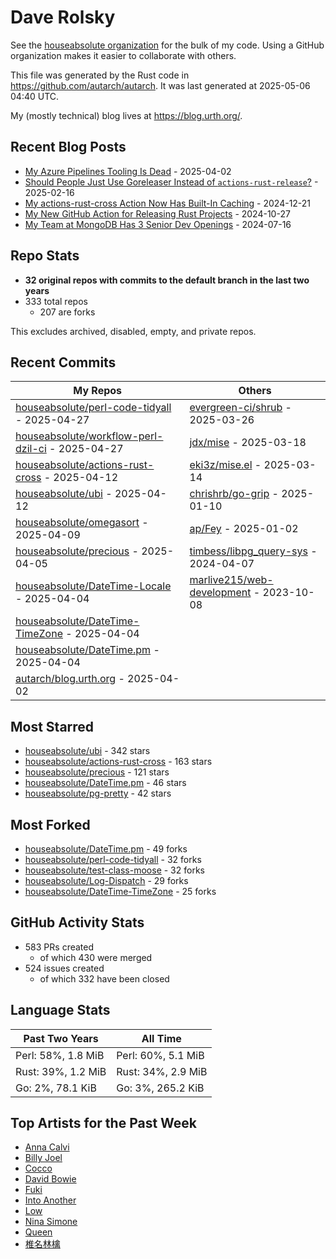 
# Dave Rolsky

See the [houseabsolute organization](https://github.com/houseabsolute) for the
bulk of my code. Using a GitHub organization makes it easier to collaborate
with others.

This file was generated by the Rust code in
https://github.com/autarch/autarch. It was last generated at 2025-05-06 04:40 UTC.

My (mostly technical) blog lives at https://blog.urth.org/.

## Recent Blog Posts

- [My Azure Pipelines Tooling Is Dead](https://blog.urth.org/2025/04/02/my-azure-pipelines-tooling-is-dead/) - 2025-04-02
- [Should People Just Use Goreleaser Instead of `actions-rust-release`?](https://blog.urth.org/2025/02/16/should-people-just-use-goreleaser-instead-of-actions-rust-release/) - 2025-02-16
- [My actions-rust-cross Action Now Has Built-In Caching](https://blog.urth.org/2024/12/21/my-actions-rust-cross-action-now-has-built-in-caching/) - 2024-12-21
- [My New GitHub Action for Releasing Rust Projects](https://blog.urth.org/2024/10/27/my-new-github-action-for-releasing-rust-projects/) - 2024-10-27
- [My Team at MongoDB Has 3 Senior Dev Openings](https://blog.urth.org/2024/07/16/my-team-at-mongodb-has-3-senior-dev-openings/) - 2024-07-16


## Repo Stats
- **32 original repos with commits to the default branch in the last two years**
- 333 total repos
  - 207 are forks

This excludes archived, disabled, empty, and private repos.

## Recent Commits
| My Repos | Others |
|----------|--------|
| [houseabsolute/perl-code-tidyall](https://github.com/houseabsolute/perl-code-tidyall) - 2025-04-27              | [evergreen-ci/shrub](https://github.com/evergreen-ci/shrub) - 2025-03-26                |
| [houseabsolute/workflow-perl-dzil-ci](https://github.com/houseabsolute/workflow-perl-dzil-ci) - 2025-04-27              | [jdx/mise](https://github.com/jdx/mise) - 2025-03-18                |
| [houseabsolute/actions-rust-cross](https://github.com/houseabsolute/actions-rust-cross) - 2025-04-12              | [eki3z/mise.el](https://github.com/eki3z/mise.el) - 2025-03-14                |
| [houseabsolute/ubi](https://github.com/houseabsolute/ubi) - 2025-04-12              | [chrishrb/go-grip](https://github.com/chrishrb/go-grip) - 2025-01-10                |
| [houseabsolute/omegasort](https://github.com/houseabsolute/omegasort) - 2025-04-09              | [ap/Fey](https://github.com/ap/Fey) - 2025-01-02                |
| [houseabsolute/precious](https://github.com/houseabsolute/precious) - 2025-04-05              | [timbess/libpg_query-sys](https://github.com/timbess/libpg_query-sys) - 2024-04-07                |
| [houseabsolute/DateTime-Locale](https://github.com/houseabsolute/DateTime-Locale) - 2025-04-04              | [marlive215/web-development](https://github.com/marlive215/web-development) - 2023-10-08                |
| [houseabsolute/DateTime-TimeZone](https://github.com/houseabsolute/DateTime-TimeZone) - 2025-04-04              |                 |
| [houseabsolute/DateTime.pm](https://github.com/houseabsolute/DateTime.pm) - 2025-04-04              |                 |
| [autarch/blog.urth.org](https://github.com/autarch/blog.urth.org) - 2025-04-02              |                 |


## Most Starred
- [houseabsolute/ubi](https://github.com/houseabsolute/ubi) - 342 stars
- [houseabsolute/actions-rust-cross](https://github.com/houseabsolute/actions-rust-cross) - 163 stars
- [houseabsolute/precious](https://github.com/houseabsolute/precious) - 121 stars
- [houseabsolute/DateTime.pm](https://github.com/houseabsolute/DateTime.pm) - 46 stars
- [houseabsolute/pg-pretty](https://github.com/houseabsolute/pg-pretty) - 42 stars


## Most Forked
- [houseabsolute/DateTime.pm](https://github.com/houseabsolute/DateTime.pm) - 49 forks
- [houseabsolute/perl-code-tidyall](https://github.com/houseabsolute/perl-code-tidyall) - 32 forks
- [houseabsolute/test-class-moose](https://github.com/houseabsolute/test-class-moose) - 32 forks
- [houseabsolute/Log-Dispatch](https://github.com/houseabsolute/Log-Dispatch) - 29 forks
- [houseabsolute/DateTime-TimeZone](https://github.com/houseabsolute/DateTime-TimeZone) - 25 forks


## GitHub Activity Stats
- 583 PRs created
  - of which 430 were merged
- 524 issues created
  - of which 332 have been closed

## Language Stats
| Past Two Years        | All Time                |
|-----------------------|-------------------------|
| Perl: 58%, 1.8 MiB              | Perl: 60%, 5.1 MiB                |
| Rust: 39%, 1.2 MiB              | Rust: 34%, 2.9 MiB                |
| Go: 2%, 78.1 KiB              | Go: 3%, 265.2 KiB                |


## Top Artists for the Past Week
* [Anna Calvi](https://musicbrainz.org/artist/462a9ce0-e1f3-4cbc-a21e-0998003d9386)
* [Billy Joel](https://musicbrainz.org/artist/64b94289-9474-4d43-8c93-918ccc1920d1)
* [Cocco](https://musicbrainz.org/artist/7f28f385-a591-4f66-80ea-a81a0f2abb54)
* [David Bowie](https://musicbrainz.org/artist/5441c29d-3602-4898-b1a1-b77fa23b8e50)
* [Fuki](https://musicbrainz.org/artist/71486b84-6952-4fdd-8b7f-38cb8a16cc25)
* [Into Another](https://musicbrainz.org/artist/c235e5fd-4144-4e53-95ff-b33dc5f239c8)
* [Low](https://musicbrainz.org/artist/92de643f-fa8f-4e68-b627-4376711b7b33)
* [Nina Simone](https://musicbrainz.org/artist/2944824d-4c26-476f-a981-be849081942f)
* [Queen](https://musicbrainz.org/artist/0383dadf-2a4e-4d10-a46a-e9e041da8eb3)
* [椎名林檎](https://musicbrainz.org/artist/9e414497-23b7-4ab7-9ec6-8ea9864c9e87)

